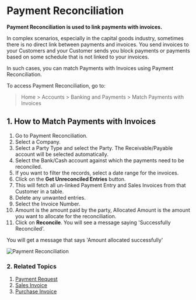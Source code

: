 <!-- add-breadcrumbs -->
# Payment Reconciliation

**Payment Reconciliation is used to link payments with invoices.**

In complex scenarios, especially in the capital goods industry, sometimes there is no direct link between payments and invoices. You send invoices to your Customers and your Customer sends you block payments or payments based on some schedule that is not linked to your invoices.

In such cases, you can match Payments with Invoices using Payment Reconciliation.

To access Payment Reconciliation, go to:
> Home > Accounts > Banking and Payments > Match Payments with Invoices

## 1. How to Match Payments with Invoices
1. Go to Payment Reconciliation.
1. Select a Company.
1. Select a Party Type and select the Party. The Receivable/Payable account will be selected automatically.
1. Select the Bank/Cash account against which the payments need to be reconciled.
1. If you want to filter the records, select a date range for the invoices.
1. Click on the **Get Unreconciled Entries** button.
1. This will fetch all un-linked Payment Entry and Sales Invoices from that Customer in a table.
1. Delete any unwanted entries.
1. Select the Invoice Number.
1. Amount is the amount paid by the party, Allocated Amount is the amount you want to allocate for the reconciliation.
1. Click on **Reconcile**. You will see a message saying 'Successfully Reconciled'.

You will get a message that says 'Amount allocated successfully'

<img class="screenshot" alt="Payment Reconciliation" src="{{docs_base_url}}/assets/img/accounts/payment-reconcile-tool.png">

### 2. Related Topics
1. [Payment Request](/docs/user/manual/en/accounts/payment-request)
1. [Sales Invoice](/docs/user/manual/en/accounts/sales-invoice)
1. [Purchase Invoice](/docs/user/manual/en/accounts/purchase-invoice)
